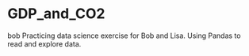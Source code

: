 # GDP_and_CO2
bob
Practicing data science exercise for Bob and Lisa.
Using Pandas to read and explore data.